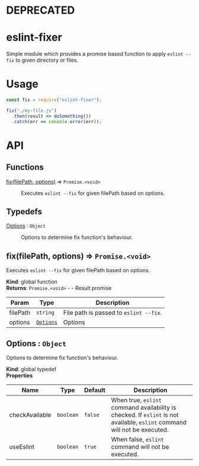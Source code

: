# DEPRECATED

# eslint-fixer

Simple module which provides a promise based function to apply `eslint --fix` to given directory or files.

# Usage

```js
const fix = require("eslint-fixer");

fix("./my-file.js")
  .then(result => doSomething())
  .catch(err => console.error(err));
```

# API

<!--- API BEGIN --->

## Functions

<dl>
<dt><a href="#fix">fix(filePath, options)</a> ⇒ <code>Promise.&lt;void&gt;</code></dt>
<dd><p>Executes <code>eslint --fix</code> for given filePath based on options.</p>
</dd>
</dl>

## Typedefs

<dl>
<dt><a href="#Options">Options</a> : <code>Object</code></dt>
<dd><p>Options to determine fix function&#39;s behaviour.</p>
</dd>
</dl>

<a name="fix"></a>

## fix(filePath, options) ⇒ <code>Promise.&lt;void&gt;</code>

Executes `eslint --fix` for given filePath based on options.

**Kind**: global function  
**Returns**: <code>Promise.&lt;void&gt;</code> - - Result promise

| Param    | Type                             | Description                            |
| -------- | -------------------------------- | -------------------------------------- |
| filePath | <code>string</code>              | File path is passed to `eslint --fix`. |
| options  | <code>[Options](#Options)</code> | Options                                |

<a name="Options"></a>

## Options : <code>Object</code>

Options to determine fix function's behaviour.

**Kind**: global typedef  
**Properties**

| Name           | Type                 | Default            | Description                                                                                                               |
| -------------- | -------------------- | ------------------ | ------------------------------------------------------------------------------------------------------------------------- |
| checkAvailable | <code>boolean</code> | <code>false</code> | When true, `eslint` command availability is checked. If `eslint` is not available, `eslint` command will not be executed. |
| useEslint      | <code>boolean</code> | <code>true</code>  | When false, `eslint` command will not be executed.                                                                        |

<!--- API END --->
